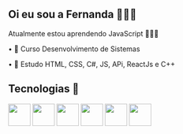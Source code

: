 ## Oi eu sou a Fernanda 🙋🏽‍♀️
Atualmente estou aprendendo JavaScript 👩🏽‍💻
<p>
 • 🏫 Curso Desenvolvimento de Sistemas
<p>
 • 📑 Estudo HTML, CSS, C#, JS, APi, ReactJs e C++
    

## Tecnologias 🌟
<div style="display: inline_block">
  <img  height="45" windth="45" src="https://cdn.jsdelivr.net/gh/devicons/devicon/icons/html5/html5-original.svg" />
  <img  height="45" windth="45" src="https://cdn3d.iconscout.com/3d/free/thumb/free-c-language-3d-icon-download-in-png-blend-fbx-gltf-file-formats--logo-mobile-developer-programming-pack-logos-icons-5453029.png?f=webp" />
  
   <img height="45" windth="45" src="https://cdn.jsdelivr.net/gh/devicons/devicon@latest/icons/css3/css3-original.svg" />
          
  <img height= "45" windth="45" src="https://cdn.jsdelivr.net/gh/devicons/devicon@latest/icons/csharp/csharp-original.svg" />
  <img height= "45" windth="45" border radius = "10" src="https://cdn.jsdelivr.net/gh/devicons/devicon@latest/icons/javascript/javascript-original.svg"/>
  <img height= "45" windth="45" border radius = "10" src="https://cdn.jsdelivr.net/gh/devicons/devicon@latest/icons/react/react-original.svg"/>
   
                  
 ## 
</div>
